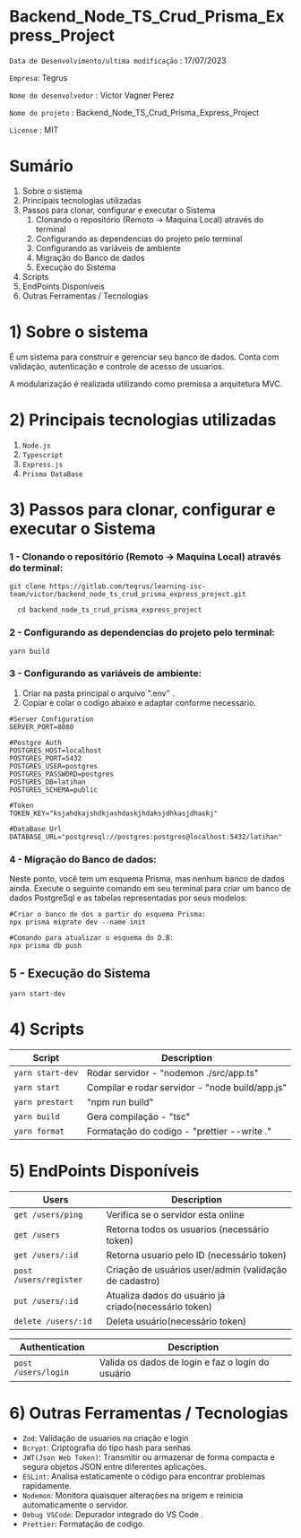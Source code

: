 # Backend_Node_TS_Crud_Prisma_Express_Project

`Data de Desenvolvimento/ultima modificação` : 17/07/2023

`Empresa`: Tegrus

`Nome do desenvolvedor` : Victor Vagner Perez

`Nome do projeto` : Backend_Node_TS_Crud_Prisma_Express_Project

`License` : MIT

# Sumário

1.  Sobre o sistema
2.  Principais tecnologias utilizadas
3.  Passos para clonar, configurar e executar o Sistema
    1. Clonando o repositório (Remoto -> Maquina Local) através do terminal
    2. Configurando as dependencias do projeto pelo terminal
    3. Configurando as variáveis de ambiente
    4. Migração do Banco de dados
    5. Execução do Sistema
4.  Scripts
5.  EndPoints Disponíveis
6.  Outras Ferramentas / Tecnologias

# 1) Sobre o sistema

É um sistema para construir e gerenciar seu banco de dados. Conta com validação, autenticação e controle de acesso de usuarios.

A modularização é realizada utilizando como premissa a arquitetura MVC.

# 2) Principais tecnologias utilizadas

1.  `Node.js`
2.  `Typescript`
3.  `Express.js`
4.  `Prisma DataBase`

# 3) Passos para clonar, configurar e executar o Sistema

### 1 - Clonando o repositório (Remoto -> Maquina Local) através do terminal:

```
git clone https://gitlab.com/tegrus/learning-isc-team/victor/backend_node_ts_crud_prisma_express_project.git

  cd backend_node_ts_crud_prisma_express_project
```

### 2 - Configurando as dependencias do projeto pelo terminal:

```
yarn build
```

### 3 - Configurando as variáveis de ambiente:

1.  Criar na pasta principal o arquivo ".env" .
2.  Copiar e colar o codigo abaixo e adaptar conforme necessario.

```
#Server Configuration
SERVER_PORT=8080

#Postgre Auth
POSTGRES_HOST=localhost
POSTGRES_PORT=5432
POSTGRES_USER=postgres
POSTGRES_PASSWORD=postgres
POSTGRES_DB=latihan
POSTGRES_SCHEMA=public

#Token
TOKEN_KEY="ksjahdkajshdkjashdaskjhdaksjdhkasjdhaskj"

#DataBase Url
DATABASE_URL="postgresql://postgres:postgres@localhost:5432/latihan"

```

### 4 - Migração do Banco de dados:

Neste ponto, você tem um esquema Prisma, mas nenhum banco de dados ainda. Execute o seguinte comando em seu terminal para criar um banco de dados PostgreSql e as tabelas representadas por seus modelos:

```
#Criar o banco de dos a partir do esquema Prisma:
npx prisma migrate dev --name init

#Comando para atualizar o esquema do D.B:
npx prisma db push
```

## 5 - Execução do Sistema

```
yarn start-dev
```

# 4) Scripts

| Script           | Description                                     |
| ---------------- | ----------------------------------------------- |
| `yarn start-dev` | Rodar servidor - "nodemon ./src/app.ts"         |
| `yarn start`     | Compilar e rodar servidor - "node build/app.js" |
| `yarn prestart`  | "npm run build"                                 |
| `yarn build`     | Gera compilação - "tsc"                         |
| `yarn format`    | Formatação do codigo - "prettier --write ."     |

# 5) EndPoints Disponíveis

| Users                  | Description                                            |
| ---------------------- | ------------------------------------------------------ |
| `get /users/ping`      | Verifica se o servidor esta online                     |
| `get /users`           | Retorna todos os usuarios (necessário token)           |
| `get /users/:id`       | Retorna usuario pelo ID (necessário token)             |
| `post /users/register` | Criação de usuários user/admin (validação de cadastro) |
| `put /users/:id`       | Atualiza dados do usuário já criado(necessário token)  |
| `delete /users/:id`    | Deleta usuário(necessário token)                       |

| Authentication      | Description                                       |
| ------------------- | ------------------------------------------------- |
| `post /users/login` | Valida os dados de login e faz o login do usuário |

# 6) Outras Ferramentas / Tecnologias

- `Zod`: Validação de usuarios na criação e login
- `Bcrypt`: Criptografia do tipo hash para senhas
- `JWT(Json Web Token)`: Transmitir ou armazenar de forma compacta e segura objetos JSON entre diferentes aplicações.
- `ESLint`: Analisa estaticamente o código para encontrar problemas rapidamente.
- `Nodemon`: Monitora quaisquer alterações na origem e reinicia automaticamente o servidor.
- `Debug VSCode`: Depurador integrado do VS Code .
- `Prettier`: Formatação de codigo.
